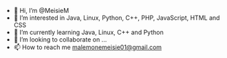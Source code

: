 - 👋 Hi, I’m @MeisieM
- 👀 I’m interested in Java, Linux, Python, C++, PHP, JavaScript, HTML and CSS
- 🌱 I’m currently learning Java, Linux, C++ and Python
- 💞️ I’m looking to collaborate on ...
- 📫 How to reach me malemonemeisie01@gmail.com

<!---
MeisieM/MeisieM is a ✨ special ✨ repository because its `README.md` (this file) appears on your GitHub profile.
You can click the Preview link to take a look at your changes.
--->
